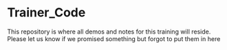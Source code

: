 # Trainer_Code
This repository is where all demos and notes for this training will reside.
Please let us know if we promised something but forgot to put them in here
